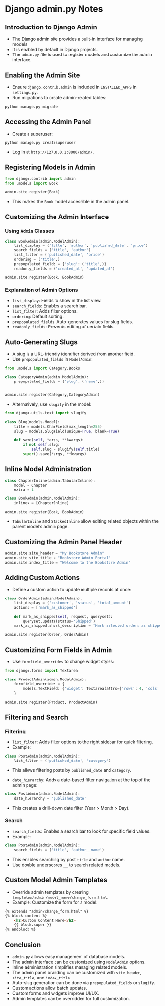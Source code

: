 # Django admin.py Notes

## Introduction to Django Admin
- The Django admin site provides a built-in interface for managing models.
- It is enabled by default in Django projects.
- The `admin.py` file is used to register models and customize the admin interface.

## Enabling the Admin Site
- Ensure `django.contrib.admin` is included in `INSTALLED_APPS` in `settings.py`.
- Run migrations to create admin-related tables:
```sh
python manage.py migrate
```

## Accessing the Admin Panel
- Create a superuser:
```sh
python manage.py createsuperuser
```
- Log in at `http://127.0.0.1:8000/admin/`.

## Registering Models in Admin
```python
from django.contrib import admin
from .models import Book

admin.site.register(Book)
```
- This makes the `Book` model accessible in the admin panel.

## Customizing the Admin Interface
### Using `Admin` Classes
```python
class BookAdmin(admin.ModelAdmin):
    list_display = ('title', 'author', 'published_date', 'price')
    search_fields = ('title', 'author')
    list_filter = ('published_date', 'price')
    ordering = ('title',)
    prepopulated_fields = {'slug': ('title',)}
    readonly_fields = ('created_at', 'updated_at')

admin.site.register(Book, BookAdmin)
```
### Explanation of Admin Options
- `list_display`: Fields to show in the list view.
- `search_fields`: Enables a search bar.
- `list_filter`: Adds filter options.
- `ordering`: Default sorting.
- `prepopulated_fields`: Auto-generates values for slug fields.
- `readonly_fields`: Prevents editing of certain fields.

## Auto-Generating Slugs
- A slug is a URL-friendly identifier derived from another field.
- Use `prepopulated_fields` in `ModelAdmin`:

```python
from .models import Category,Books

class CategoryAdmin(admin.ModelAdmin):
    prepopulated_fields = {'slug': ('name',)}


admin.site.register(Category,CategoryAdmin)
```

- Alternatively, use `slugify` in the model:
```python
from django.utils.text import slugify

class Blog(models.Model):
    title = models.CharField(max_length=255)
    slug = models.SlugField(unique=True, blank=True)
    
    def save(self, *args, **kwargs):
        if not self.slug:
            self.slug = slugify(self.title)
        super().save(*args, **kwargs)
```

## Inline Model Administration
```python
class ChapterInline(admin.TabularInline):
    model = Chapter
    extra = 1

class BookAdmin(admin.ModelAdmin):
    inlines = [ChapterInline]

admin.site.register(Book, BookAdmin)
```
- `TabularInline` and `StackedInline` allow editing related objects within the parent model’s admin page.

## Customizing the Admin Panel Header
```python
admin.site.site_header = "My Bookstore Admin"
admin.site.site_title = "Bookstore Admin Portal"
admin.site.index_title = "Welcome to the Bookstore Admin"
```

## Adding Custom Actions
- Define a custom action to update multiple records at once:
```python
class OrderAdmin(admin.ModelAdmin):
    list_display = ('customer', 'status', 'total_amount')
    actions = ['mark_as_shipped']

    def mark_as_shipped(self, request, queryset):
        queryset.update(status='Shipped')
    mark_as_shipped.short_description = "Mark selected orders as shipped"

admin.site.register(Order, OrderAdmin)
```

## Customizing Form Fields in Admin
- Use `formfield_overrides` to change widget styles:
```python
from django.forms import Textarea

class ProductAdmin(admin.ModelAdmin):
    formfield_overrides = {
        models.TextField: {'widget': Textarea(attrs={'rows': 4, 'cols': 40})},
    }

admin.site.register(Product, ProductAdmin)
```

## Filtering and Search
### Filtering
- `list_filter`: Adds filter options to the right sidebar for quick filtering.
- Example:
```python
class PostAdmin(admin.ModelAdmin):
    list_filter = ('published_date', 'category')
```
- This allows filtering posts by `published_date` and `category`.

- `date_hierarchy`: Adds a date-based filter navigation at the top of the admin page:
```python
class PostAdmin(admin.ModelAdmin):
    date_hierarchy = 'published_date'
```
- This creates a drill-down date filter (Year > Month > Day).

### Search
- `search_fields`: Enables a search bar to look for specific field values.
- Example:
```python
class PostAdmin(admin.ModelAdmin):
    search_fields = ('title', 'author__name')
```
- This enables searching by post `title` and `author` name.
- Use double underscores `__` to search related models.

## Custom Model Admin Templates
- Override admin templates by creating `templates/admin/model_name/change_form.html`.
- Example: Customize the form for a model:
```html
{% extends "admin/change_form.html" %}
{% block content %}
    <h2>Custom Content Here</h2>
    {{ block.super }}
{% endblock %}
```

## Conclusion
- `admin.py` allows easy management of database models.
- The admin interface can be customized using `ModelAdmin` options.
- Inline administration simplifies managing related models.
- The admin panel branding can be customized with `site_header`, `site_title`, and `index_title`.
- Auto-slug generation can be done via `prepopulated_fields` or `slugify`.
- Custom actions allow batch updates.
- Custom forms and widgets improve UI/UX.
- Admin templates can be overridden for full customization.

